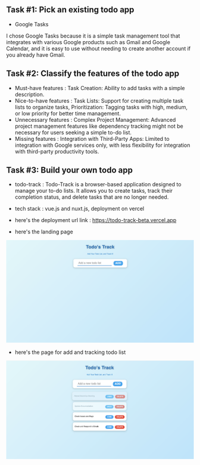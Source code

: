 ## Task #1: Pick an existing todo app

- Google Tasks

I chose Google Tasks because it is a simple task management tool that integrates with various Google products such as Gmail and Google Calendar, and it is easy to use without needing to create another account if you already have Gmail.

## Task #2: Classify the features of the todo app

- Must-have features : Task Creation: Ability to add tasks with a simple description.
- Nice-to-have features :
  Task Lists: Support for creating multiple task lists to organize tasks,
  Prioritization: Tagging tasks with high, medium, or low priority for better time management.
- Unnecessary features : Complex Project Management: Advanced project management features like dependency tracking might not be necessary for users seeking a simple to-do list.
- Missing features : Integration with Third-Party Apps: Limited to integration with Google services only, with less flexibility for integration with third-party productivity tools.

## Task #3: Build your own todo app

- todo-track : Todo-Track is a browser-based application designed to manage your to-do lists. It allows you to create tasks, track their completion status, and delete tasks that are no longer needed.
- tech stack : vue.js and nuxt.js, deployment on vercel

- here's the deployment url link : https://todo-track-beta.vercel.app

- here's the landing page

![alt text](<Tangkapan Layar 2024-08-27 pukul 12.04.34.png>)

- here's the page for add and tracking todo list

![alt text](<Tangkapan Layar 2024-08-27 pukul 12.07.02.png>)
